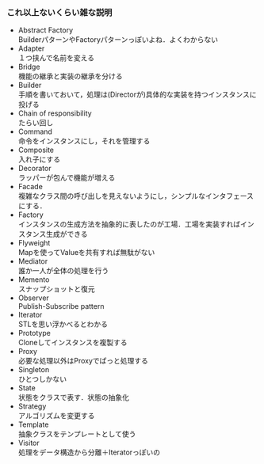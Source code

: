 ### これ以上ないくらい雑な説明
- Abstract Factory  
BuilderパターンやFactoryパターンっぽいよね．よくわからない
- Adapter  
１つ挟んで名前を変える
- Bridge  
機能の継承と実装の継承を分ける
- Builder  
手順を書いておいて，処理は(Directorが)具体的な実装を持つインスタンスに投げる
- Chain of responsibility  
たらい回し
- Command  
命令をインスタンスにし，それを管理する
- Composite  
入れ子にする
- Decorator  
ラッパーが包んで機能が増える
- Facade  
複雑なクラス間の呼び出しを見えないようにし，シンプルなインタフェースにする．
- Factory  
インスタンスの生成方法を抽象的に表したのが工場．工場を実装すればインスタンス生成ができる
- Flyweight  
Mapを使ってValueを共有すれば無駄がない
- Mediator  
誰か一人が全体の処理を行う
- Memento  
スナップショットと復元
- Observer  
Publish-Subscribe pattern
- Iterator  
STLを思い浮かべるとわかる
- Prototype  
Cloneしてインスタンスを複製する
- Proxy  
必要な処理以外はProxyでぱっと処理する
- Singleton  
ひとつしかない
- State  
状態をクラスで表す．状態の抽象化
- Strategy  
アルゴリズムを変更する
- Template  
抽象クラスをテンプレートとして使う
- Visitor  
処理をデータ構造から分離＋Iteratorっぽいの